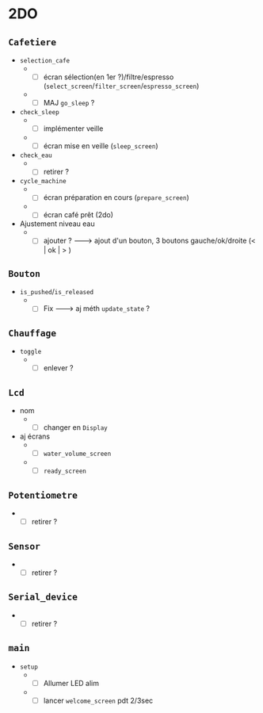 # 2DO

## `Cafetiere`
* `selection_cafe`
	* - [ ] écran sélection(en 1er ?)/filtre/espresso (`select_screen`/`filter_screen`/`espresso_screen`)
	* - [ ] MAJ `go_sleep` ?
* `check_sleep`
	* - [ ] implémenter veille
	* - [ ] écran mise en veille (`sleep_screen`)
* `check_eau`
	* - [ ] retirer ?
* `cycle_machine`
	* - [ ] écran préparation en cours (`prepare_screen`)
	* - [ ] écran café prêt (2do)
* Ajustement niveau eau
	* - [ ] ajouter ? ---> ajout d'un bouton, 3 boutons gauche/ok/droite (< | ok | > )
## `Bouton`
* `is_pushed`/`is_released`
    * - [ ] Fix ---> aj méth `update_state` ?
## `Chauffage`
* `toggle`
    * - [ ] enlever ?
## `Lcd`
* nom
    * - [ ] changer en `Display`
* aj écrans
    * - [ ] `water_volume_screen`
    * - [ ] `ready_screen`
## `Potentiometre`
* - [ ] retirer ?
## `Sensor`
* - [ ] retirer ?
## `Serial_device`
* - [ ] retirer ?

## `main`
* `setup`
    * - [ ] Allumer LED alim
    * - [ ] lancer `welcome_screen` pdt 2/3sec
